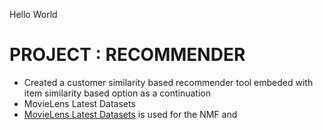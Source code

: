 Hello World
# PROJECT : RECOMMENDER
* Created a customer similarity based recommender tool embeded with item similarity based option as a continuation
* MovieLens Latest Datasets
* [MovieLens Latest Datasets]([https://www.google.com](https://grouplens.org/datasets/movielens/)) is used for the NMF and 
